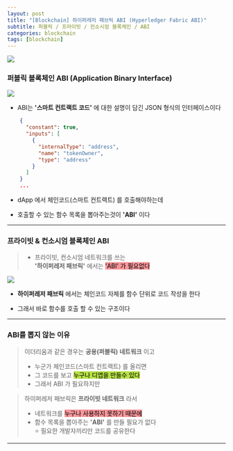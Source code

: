 ```yaml
---
layout: post
title: "[Blockchain] 하이퍼레저 패브릭 ABI (Hyperledger Fabric ABI)"
subtitle: 퍼블릭 / 프라이빗 / 컨소시엄 블록체인 / ABI
categories: blockchain
tags: [blockchain]
---
```


![](https://velog.velcdn.com/images/-__-/post/898e496e-83cf-46bd-9410-39f75ebc1323/image.png)

### 퍼블릭 블록체인 ABI (Application Binary Interface)

![](https://velog.velcdn.com/images/-__-/post/8bdfe293-d97f-4a30-bcbe-ec918b322260/image.png)

- ABI는 **'스마트 컨트랙트 코드'** 에 대한 설명이 담긴 JSON 형식의 인터페이스이다

```json
    {
      "constant": true,
      "inputs": [
        {
          "internalType": "address",
          "name": "tokenOwner",
          "type": "address"
        }
      ]
    }
    ...
```

- dApp 에서 체인코드(스마트 컨트랙트) 를 호출해야하는데

- 호출할 수 있는 함수 목록을 뽑아주는것이 **'ABI'** 이다

---

### 프라이빗 & 컨소시엄 블록체인 ABI

> - 프라이빗, 컨소시엄 네트워크를 쓰는<br>
>   **'하이퍼레저 패브릭'** 에서는 <span style="background-color:#F7969A; color:#000;">'ABI' 가 필요없다</span>

![](https://velog.velcdn.com/images/-__-/post/52553acf-c8ed-430d-a247-23c7fb9fc7db/image.png)

- **하이퍼레저 패브릭** 에서는 체인코드 자체를 함수 단위로 코드 작성을 한다

- 그래서 바로 함수를 호출 할 수 있는 구조이다

---

### ABI를 뽑지 않는 이유

> 이더리움과 같은 경우는 **공용(퍼블릭) 네트워크** 이고<br>
>
> - 누군가 체인코드(스마트 컨트랙트) 를 올리면<br>
> - 그 코드를 보고 <span style="background-color:#B5E045; color:#000;">누구나 디앱을 만들수 있다</span><br>
> - 그래서 ABI 가 필요하지만

> 하이퍼레저 패브릭은 **프라이빗 네트워크** 라서<br>
>
> - 네트워크를 <span style="background-color:#F7969A; color:#000;">누구나 사용하지 못하기 때문에</span><br>
> - 함수 목록을 뽑아주는 **'ABI'** 를 만들 필요가 없다<br>
>   ⭐ 필요한 개발자끼리만 코드를 공유한다

---
